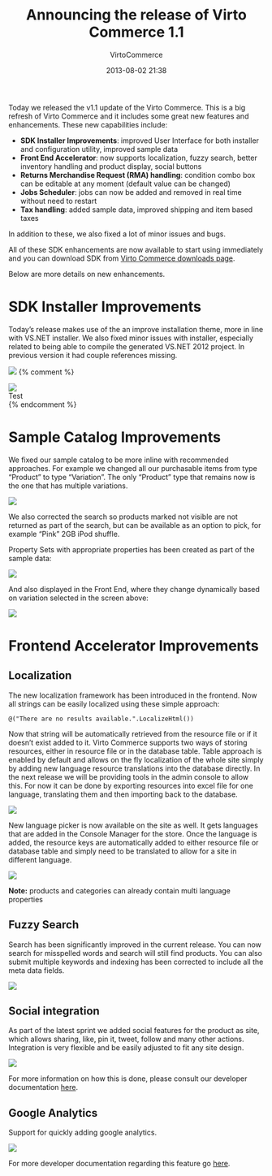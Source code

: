 ﻿---
author: VirtoCommerce
category: release
date: 2013-08-02 21:38
excerpt: Today we released the v1.1 update of the Virto Commerce. This is a big refresh of Virto Commerce and it includes some great new features and enhancements.
permalink: blog/announcing-the-release-of-virtocommerce-1-1
tags: [announcements]
title: "Announcing the release of Virto Commerce 1.1"
---
Today we released the v1.1 update of the Virto Commerce. This is a big refresh of Virto Commerce and it includes some great new features and enhancements. These new capabilities include:

* **SDK Installer Improvements**: improved User Interface for both installer and configuration utility, improved sample data
* **Front End Accelerator**: now supports localization, fuzzy search, better inventory handling and product display, social buttons
* **Returns Merchandise Request (RMA) handling**: condition combo box can be editable at any moment (default value can be changed)
* **Jobs Scheduler**: jobs can now be added and removed in real time without need to restart
* **Tax handling**: added sample data, improved shipping and item based taxes

In addition to these, we also fixed a lot of minor issues and bugs.

All of these SDK enhancements are now available to start using immediately and you can download SDK from [Virto Commerce downloads page](https://virtocommerce.com/download).

Below are more details on new enhancements.

# SDK Installer Improvements

Today’s release makes use of the an improve installation theme, more in line with VS.NET installer. We also fixed minor issues with installer, especially related to being able to compile the generated VS.NET 2012 project. In previous version it had couple references missing.

![](assets/images/blog/tmp10e2.png)
{% comment %}
<div class="card-image mdl-card mdl-shadow--2dp">
    <img src="/assets/cms-content/blogs/vccom/assets/tmp10e2.png" />
    <div class="mdl-card__actions">
        <span class="card-image__description">Test</span>
    </div>
</div>
{% endcomment %}

# Sample Catalog Improvements

We fixed our sample catalog to be more inline with recommended approaches. For example we changed all our purchasable items from type “Product” to type “Variation”. The only “Product” type that remains now is the one that has multiple variations.

![](assets/images/blog/tmp21db.png)

We also corrected the search so products marked not visible are not returned as part of the search, but can be available as an option to pick, for example “Pink” 2GB iPod shuffle.

Property Sets with appropriate properties has been created as part of the sample data:

![](assets/images/blog/tmp62a2.png)

And also displayed in the Front End, where they change dynamically based on variation selected in the screen above:

![](assets/images/blog/tmp1e92.png)

# Frontend Accelerator Improvements

## Localization

The new localization framework has been introduced in the frontend. Now all strings can be easily localized using these simple approach:

`@("There are no results available.".LocalizeHtml())`

Now that string will be automatically retrieved from the resource file or if it doesn’t exist added to it. Virto Commerce supports two ways of storing resources, either in resource file or in the database table. Table approach is enabled by default and allows on the fly localization of the whole site simply by adding new language resource translations into the database directly. In the next release we will be providing tools in the admin console to allow this. For now it can be done by exporting resources into excel file for one language, translating them and then importing back to the database.

![](assets/images/blog/tmpf99f.png)

New language picker is now available on the site as well. It gets languages that are added in the Console Manager for the store. Once the language is added, the resource keys are automatically added to either resource file or database table and simply need to be translated to allow for a site in different language.

![](assets/images/blog/tmp6b08.png)

**Note:** products and categories can already contain multi language properties

## Fuzzy Search

Search has been significantly improved in the current release. You can now search for misspelled words and search will still find products. You can also submit multiple keywords and indexing has been corrected to include all the meta data fields.

![](assets/images/blog/tmp8434.png)

## Social integration

As part of the latest sprint we added social features for the product as site, which allows sharing, like, pin it, tweet, follow and many other actions. Integration is very flexible and be easily adjusted to fit any site design.

![](assets/images/blog/tmpe693.png)

For more information on how this is done, please consult our developer documentation [here](http://docs.virtocommerce.com/display/vc1devguide/Social+buttons).

## Google Analytics

Support for quickly adding google analytics.

![](assets/images/blog/tmp9ebb.png)

For more developer documentation regarding this feature go [here](http://docs.virtocommerce.com/display/vc1devguide/Google+Analytics).